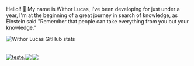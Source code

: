   Hello!! :wave:
  My name is Withor Lucas, i've been developing for just under a year, I'm at the beginning of a great journey in search of knowledge, as Einstein said "Remember     that people can take everything from you but your knowledge."
  
![Withor Lucas GitHub stats](https://github-readme-stats.vercel.app/api?username=withorcello&show_icons=true&theme=tokyonight)

<div style="display: inline_block"><br>
  <a href="google.com" target="_blank">
    <img alt="teste" align="center" src="https://img.shields.io/badge/Gmail-D14836?style=for-the-badge&logo=gmail&logoColor=white"/>
  </a>
  <a src="">
    <img align="center" src="https://img.shields.io/badge/Discord-7289DA?style=for-the-badge&logo=discord&logoColor=white"/>
  </a>
  <a src="">
    <img align="center" src="https://img.shields.io/badge/Facebook-1877F2?style=for-the-badge&logo=facebook&logoColor=white"/>
  </a>
</div>

##
